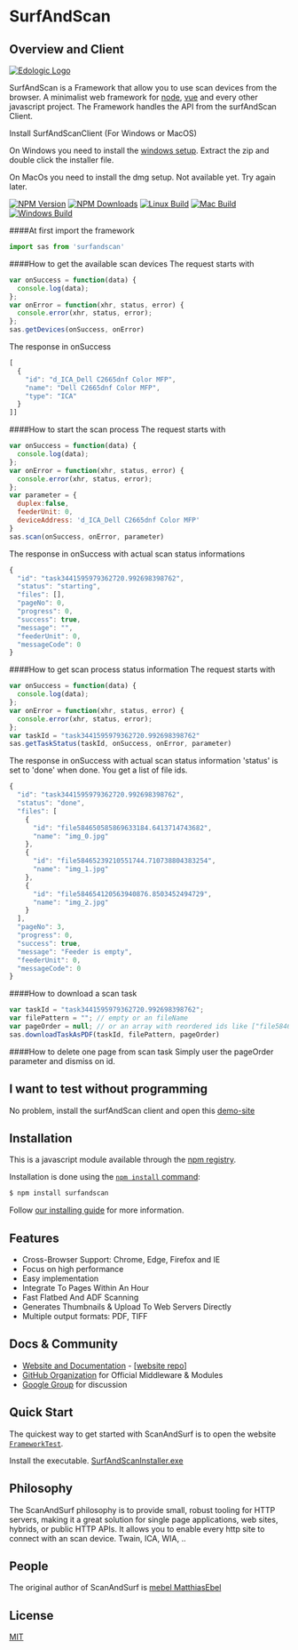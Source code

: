 SurfAndScan
===============


Overview and Client
------------

[![Edologic Logo](https://www.edologic.de/demo/edologic.png)](https://www.edologic.de/)

  SurfAndScan is a Framework that allow you to use scan devices from the browser.
  A minimalist web framework for [node](http://nodejs.org), [vue](https://vuejs.org/) and every other javascript project.
  The Framework handles the API from the surfAndScan Client. 

Install SurfAndScanClient (For Windows or MacOS)

 On Windows you need to install the [windows setup](http://www.edologic.de/demo/SurfAndScanInstaller.zip).
 Extract the zip and double click the installer file.
 
 On MacOs you need to install the dmg setup. Not available yet. Try again later.

  [![NPM Version][npm-image]][npm-url]
  [![NPM Downloads][downloads-image]][downloads-url]
  [![Linux Build][travis-image]][downloads-url]
  [![Mac Build][appmac-image]][downloads-url]
  [![Windows Build][appveyor-image]][downloads-url]

####At first import the framework

```js
import sas from 'surfandscan'
```

####How to get the available scan devices
The request starts with
```js
var onSuccess = function(data) {
  console.log(data);
};
var onError = function(xhr, status, error) {
  console.error(xhr, status, error);
};
sas.getDevices(onSuccess, onError)
```

The response in onSuccess
```js
[
  {
    "id": "d_ICA_Dell C2665dnf Color MFP",
    "name": "Dell C2665dnf Color MFP",
    "type": "ICA"
  }
]]
```

####How to start the scan process
The request starts with
```js
var onSuccess = function(data) {
  console.log(data);
};
var onError = function(xhr, status, error) {
  console.error(xhr, status, error);
};
var parameter = {
  duplex:false,
  feederUnit: 0,
  deviceAddress: 'd_ICA_Dell C2665dnf Color MFP'
}
sas.scan(onSuccess, onError, parameter)
```

The response in onSuccess with actual scan status informations 
```js
{
  "id": "task3441595979362720.992698398762",
  "status": "starting",
  "files": [],
  "pageNo": 0,
  "progress": 0,
  "success": true,
  "message": "",
  "feederUnit": 0,
  "messageCode": 0
}
```

####How to get scan process status information
The request starts with
```js
var onSuccess = function(data) {
  console.log(data);
};
var onError = function(xhr, status, error) {
  console.error(xhr, status, error);
};
var taskId = "task3441595979362720.992698398762"
sas.getTaskStatus(taskId, onSuccess, onError, parameter)
```

The response in onSuccess with actual scan status information
'status' is set to 'done' when done. 
You get a list of file ids.
```js
{
  "id": "task3441595979362720.992698398762",
  "status": "done",
  "files": [
    {
      "id": "file584650585869633184.6413714743682",
      "name": "img_0.jpg"
    },
    {
      "id": "file58465239210551744.710738804383254",
      "name": "img_1.jpg"
    },
    {
      "id": "file584654120563940876.8503452494729",
      "name": "img_2.jpg"
    }
  ],
  "pageNo": 3,
  "progress": 0,
  "success": true,
  "message": "Feeder is empty",
  "feederUnit": 0,
  "messageCode": 0
}
```

####How to download a scan task
```js
var taskId = "task3441595979362720.992698398762";
var filePattern = ""; // empty or an fileName 
var pageOrder = null; // or an array with reordered ids like ["file584654120563940876.8503452494729", "file58465239210551744.710738804383254", "file584650585869633184.6413714743682"]
sas.downloadTaskAsPDF(taskId, filePattern, pageOrder)
```

####How to delete one page from scan task
Simply user the pageOrder parameter and dismiss on id.

## I want to test without programming
No problem, install the surfAndScan client and open this [demo-site](https://www.edologic.de/demo/sas/#/FrameworkTest) 
## Installation

This is a javascript module available through the [npm registry](https://www.npmjs.com/).

Installation is done using the
[`npm install` command](https://docs.npmjs.com/getting-started/installing-npm-packages-locally):

```bash
$ npm install surfandscan
```

Follow [our installing guide](https://www.edologic.de/demo/sas/#/Framework)
for more information.


## Features

  * Cross-Browser Support: Chrome, Edge, Firefox and IE
  * Focus on high performance
  * Easy implementation
  * Integrate To Pages Within An Hour
  * Fast Flatbed And ADF Scanning
  * Generates Thumbnails & Upload To Web Servers Directly
  * Multiple output formats: PDF, TIFF

## Docs & Community

  * [Website and Documentation](https://www.edologic.de) - [[website repo](https://github.com/edologic/SurfAndScan)]
  * [GitHub Organization](https://github.com/edologic) for Official Middleware & Modules
  * [Google Group](https://groups.google.com/d/forum/surfandscan) for discussion


## Quick Start

  The quickest way to get started with ScanAndSurf is to open the website [`FrameworkTest`](https://www.edologic.de/demo/sas/#/FrameworkTest).

  Install the executable. [SurfAndScanInstaller.exe](http://www.edologic.de/demo/SurfAndScanInstaller.zip)


## Philosophy

  The ScanAndSurf philosophy is to provide small, robust tooling for HTTP servers, making
  it a great solution for single page applications, web sites, hybrids, or public
  HTTP APIs. It allows you to enable every http site to connect with an scan device. Twain, ICA, WIA, .. 

## People

The original author of ScanAndSurf is [mebel MatthiasEbel](https://github.com/mebel)


## License

  [MIT](LICENSE)

[windows-download-url]: http://www.edologic.de/demo/SurfAndScanInstallerV1_90.zip
[npm-image]: https://img.shields.io/npm/v/surfandscan.svg
[npm-url]: https://www.npmjs.com/package/surfandscan
[downloads-image]: https://img.shields.io/npm/dm/surfandscan.svg
[downloads-url]: https://www.npmjs.com/package/surfandscan
[travis-image]: https://img.shields.io/appveyor/ci/gruntjs/grunt.svg?label=linux
[appveyor-image]: https://img.shields.io/appveyor/ci/gruntjs/grunt.svg?label=windows
[appmac-image]: https://img.shields.io/appveyor/ci/gruntjs/grunt.svg?label=macos